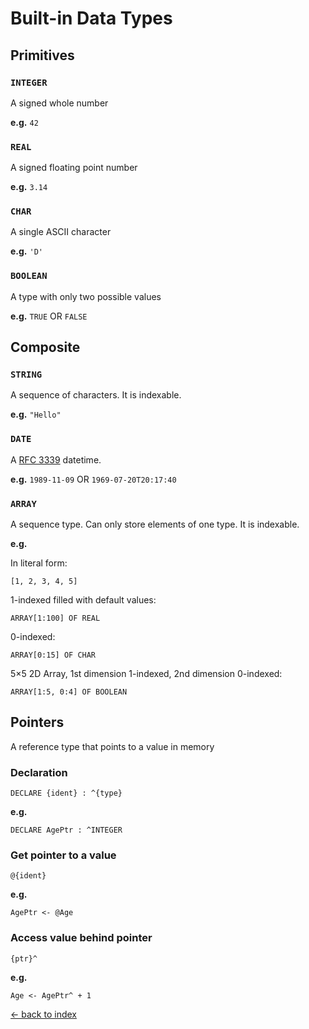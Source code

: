 # Built-in Data Types

## Primitives

### `INTEGER`

A signed whole number

**e.g.** `42`

### `REAL`

A signed floating point number

**e.g.** `3.14`

### `CHAR`

A single ASCII character

**e.g.** `'D'`

### `BOOLEAN`

A type with only two possible values

**e.g.** `TRUE` OR `FALSE`

## Composite

### `STRING`

A sequence of characters. It is indexable.

**e.g.** `"Hello"`

### `DATE`

A [RFC 3339](https://datatracker.ietf.org/doc/html/rfc3339) datetime.

**e.g.** `1989-11-09` OR `1969-07-20T20:17:40`

### `ARRAY`

A sequence type. Can only store elements of one type. It is indexable.

**e.g.**

In literal form:

`[1, 2, 3, 4, 5]`

1-indexed filled with default values:

`ARRAY[1:100] OF REAL`

0-indexed:

`ARRAY[0:15] OF CHAR`

5×5 2D Array, 1st dimension 1-indexed, 2nd dimension 0-indexed:

`ARRAY[1:5, 0:4] OF BOOLEAN`

## Pointers

A reference type that points to a value in memory

### Declaration

`DECLARE {ident} : ^{type}`

**e.g.**

`DECLARE AgePtr : ^INTEGER`

### Get pointer to a value

`@{ident}`

**e.g.**

`AgePtr <- @Age`

### Access value behind pointer

`{ptr}^`

**e.g.**

`Age <- AgePtr^ + 1`

[← back to index](../readme.md#contents)
